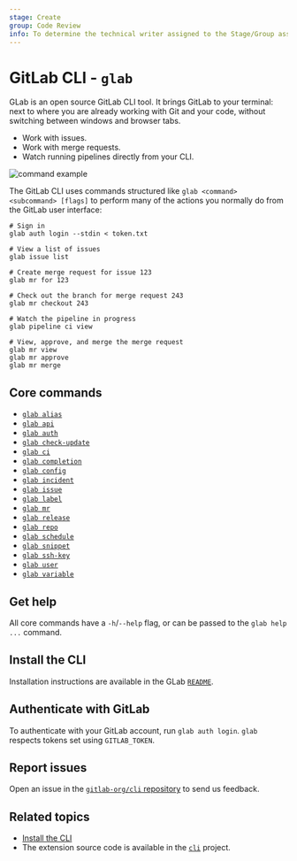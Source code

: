 ```yaml
---
stage: Create
group: Code Review
info: To determine the technical writer assigned to the Stage/Group associated with this page, see https://about.gitlab.com/handbook/product/ux/technical-writing/#assignments
---
```


# GitLab CLI - `glab`

GLab is an open source GitLab CLI tool. It brings GitLab to your terminal:
next to where you are already working with Git and your code, without
switching between windows and browser tabs.

- Work with issues.
- Work with merge requests.
- Watch running pipelines directly from your CLI.

![command example](../assets/command-example.png)

The GitLab CLI uses commands structured like `glab <command> <subcommand> [flags]`
to perform many of the actions you normally do from the GitLab user interface:

```shell
# Sign in
glab auth login --stdin < token.txt

# View a list of issues
glab issue list

# Create merge request for issue 123
glab mr for 123

# Check out the branch for merge request 243
glab mr checkout 243

# Watch the pipeline in progress
glab pipeline ci view

# View, approve, and merge the merge request
glab mr view
glab mr approve
glab mr merge
```

## Core commands

- [`glab alias`](alias)
- [`glab api`](api)
- [`glab auth`](auth)
- [`glab check-update`](check-update)
- [`glab ci`](ci)
- [`glab completion`](completion)
- [`glab config`](config)
- [`glab incident`](incident)
- [`glab issue`](issue)
- [`glab label`](label)
- [`glab mr`](mr)
- [`glab release`](release)
- [`glab repo`](repo)
- [`glab schedule`](schedule)
- [`glab snippet`](snippet)
- [`glab ssh-key`](ssh-key)
- [`glab user`](user)
- [`glab variable`](variable)

## Get help

All core commands have a `-h`/`--help` flag,
or can be passed to the `glab help ...` command.

## Install the CLI

Installation instructions are available in the GLab
[`README`](https://gitlab.com/gitlab-org/cli/#installation).

## Authenticate with GitLab

To authenticate with your GitLab account, run `glab auth login`.
`glab` respects tokens set using `GITLAB_TOKEN`.

## Report issues

Open an issue in the [`gitlab-org/cli` repository](https://gitlab.com/gitlab-org/cli/issues/new)
to send us feedback.

## Related topics

- [Install the CLI](https://gitlab.com/gitlab-org/cli/-/blob/main/README.md#installation)
- The extension source code is available in the
  [`cli`](https://gitlab.com/gitlab-org/cli/) project.

